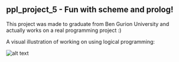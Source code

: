 ## ppl_project_5 -  Fun with scheme and prolog!
This project was made to graduate from Ben Gurion University and   
actually works on a real programming project :)   

A visual illustration of working on using logical programming:  
  
![alt text](https://media.giphy.com/media/3o6MbhQAV5j7YVC13y/giphy.gif)  
